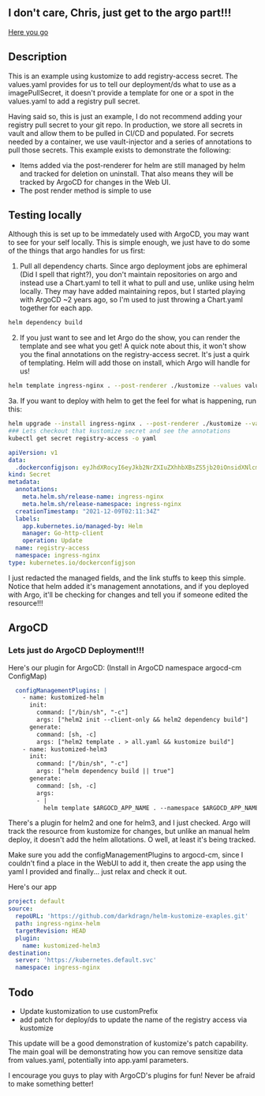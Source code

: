 
## I don't care, Chris, just get to the argo part!!!

[Here you go](#argocd)

## Description

This is an example using kustomize to add registry-access secret. The
values.yaml provides for us to tell our deployment/ds what to use as a
imagePullSecret, it doesn't provide a template for one or a spot in the
values.yaml to add a registry pull secret.

Having said so, this is just an example, I do not recommend adding your
registry pull secret to your git repo. In production, we store all secrets in
vault and allow them to be pulled in CI/CD and populated. For secrets needed by
a container, we use vault-injector and a series of annotations to pull those
secrets. This example exists to demonstrate the following:

- Items added via the post-renderer for helm are still managed by helm and
  tracked for deletion on uninstall. That also means they will be tracked by
  ArgoCD for changes in the Web UI.
- The post render method is simple to use


## Testing locally

Although this is set up to be immedately used with ArgoCD, you may want to see
for your self locally. This is simple enough, we just have to do some of the
things that argo handles for us first:

1. Pull all dependency charts. Since argo deployment jobs are ephimeral (Did I
spell that right?), you don't maintain repositories on argo and instead use a
Chart.yaml to tell it what to pull and use, unlike using helm locally. They may
have added maintaining repos, but I started playing with ArgoCD ~2 years ago,
so I'm used to just throwing a Chart.yaml together for each app.

```bash
helm dependency build
```

2. If you just want to see and let Argo do the show, you can render the
template and see what you get! A quick note about this, it won't show you the
final annotations on the registry-access secret. It's just a quirk of
templating. Helm will add those on install, which Argo will handle for us!

```bash
helm template ingress-nginx . --post-renderer ./kustomize --values values.yaml | less
```

3a. If you want to deploy with helm to get the feel for what is happening, run
this:

```bash
helm upgrade --install ingress-nginx . --post-renderer ./kustomize --values values.yaml
### Lets checkout that kustomize secret and see the annotations
kubectl get secret registry-access -o yaml
```

```yaml
apiVersion: v1
data:
  .dockerconfigjson: eyJhdXRocyI6eyJkb2NrZXIuZXhhbXBsZS5jb20iOnsidXNlcm5hbWUiOiJsb2NhbC1kb2NrZXItdXNlciIsInBhc3N3b3JkIjoiU3VwZXJTZWNyZXRQYXNzd29yZCJ9fX0K
kind: Secret
metadata:
  annotations:
    meta.helm.sh/release-name: ingress-nginx
    meta.helm.sh/release-namespace: ingress-nginx
  creationTimestamp: "2021-12-09T02:11:34Z"
  labels:
    app.kubernetes.io/managed-by: Helm
    manager: Go-http-client
    operation: Update
  name: registry-access
  namespace: ingress-nginx
type: kubernetes.io/dockerconfigjson
```

I just redacted the managed fields, and the link stuffs to keep this simple.
Notice that helm added it's management annotations, and if you deployed with
Argo, it'll be checking for changes and tell you if someone edited the
resource!!!


## ArgoCD
### Lets just do ArgoCD Deployment!!!

Here's our plugin for ArgoCD: (Install in ArgoCD namespace argocd-cm ConfigMap)

```yaml
  configManagementPlugins: |
    - name: kustomized-helm
      init:
        command: ["/bin/sh", "-c"]
        args: ["helm2 init --client-only && helm2 dependency build"]
      generate:
        command: [sh, -c]
        args: ["helm2 template . > all.yaml && kustomize build"]
    - name: kustomized-helm3
      init:
        command: ["/bin/sh", "-c"]
        args: ["helm dependency build || true"]
      generate:
        command: [sh, -c]
        args:
        - |
          helm template $ARGOCD_APP_NAME . --namespace $ARGOCD_APP_NAMESPACE > all.yaml && sed -e "s/custom-prefix/$ARGOCD_APP_NAME/g" -i kustomization.yaml && kustomize build
```

There's a plugin for helm2 and one for helm3, and I just checked. Argo will
track the resource from kustomize for changes, but unlike an manual helm
deploy, it doesn't add the helm allotations. O well, at least it's being
tracked. 

Make sure you add the configManagementPlugins to argocd-cm, since I couldn't
find a place in the WebUI to add it, then create the app using the yaml I
provided and finally... just relax and check it out.

Here's our app
```yaml
project: default
source:
  repoURL: 'https://github.com/darkdragn/helm-kustomize-exaples.git'
  path: ingress-nginx-helm
  targetRevision: HEAD
  plugin:
    name: kustomized-helm3
destination:
  server: 'https://kubernetes.default.svc'
  namespace: ingress-nginx
```


## Todo

- Update kustomization to use customPrefix
- add patch for deploy/ds to update the name of the registry access via
  kustomize

This update will be a good demonstration of kustomize's patch capability. The
main goal will be demonstrating how you can remove sensitize data from
values.yaml, potentially into app.yaml parameters. 

I encourage you guys to play with ArgoCD's plugins for fun! Never be afraid to
make something better!
